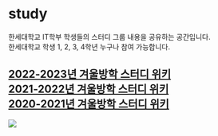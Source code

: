 # study
한세대학교 IT학부 학생들의 스터디 그룹 내용을 공유하는 공간입니다. <br>
한세대학교 학생 1, 2, 3, 4학년 누구나 참여 가능합니다. 

[2022-2023년 겨울방학 스터디 위키](https://github.com/hansei-it/study/wiki) <br>
[2021-2022년 겨울방학 스터디 위키](https://github.com/hansei-it/study/wiki) <br>
[2020-2021년 겨울방학 스터디 위키](https://github.com/hansei-it/study/wiki) <br>
---
![](https://github.com/hansei-it/study/blob/hansei-it/cd/Image/IT%ED%95%99%EB%B6%80SW%ED%95%99%EC%8A%B5%EC%B6%94%EC%B2%9C%EB%A1%9C%EB%93%9C%EB%A7%B5v0.5.png)

